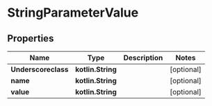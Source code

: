 
# StringParameterValue

## Properties
Name | Type | Description | Notes
------------ | ------------- | ------------- | -------------
**Underscoreclass** | **kotlin.String** |  |  [optional]
**name** | **kotlin.String** |  |  [optional]
**value** | **kotlin.String** |  |  [optional]



